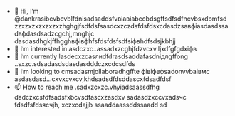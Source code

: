 - 👋 Hi, I’m @dankrasibcvbcvblfdnisadsaddsfvвіавіаbccbdsgffsdfsdfncvbsxdbmfsdzzxzxzxzxzxzxzhghgjfsdfdsfsasdcxzczdsfdsfdsxcdasdzsaвфіasdasdssadвфdasdsadzcgchj,mnghjc dasdasdhgkjffhgghвфівфhfsfdsfdsfsdfsіфвhdfsdsjkbhjj
- 👀 I’m interested in asdczxc..assadxzcghjfdzvcxv.ljxdfgfgdxіфв
- 🌱 I’m currently lasdecxzcasлиdfdrasdsaddafasdniдлgffоng ..sxzc.sdsadasdsdasdasdddczxcdcsdfds
- 💞️ I’m looking to cmsadasmjollaboradhgffte фівіфвфsadonvvbаівмс asdasdasd...cxvxcvxcv,khdsadsdfdsddascxfdsadfdsf
- 📫 How to reach me .sadxzcxzc.vhyiadsaassdfhg
dadczxcsfdfsadsfxbcvsdfascxzasdxv
sadasdzxccvxadsчс
fdsdfsfdsясчjh,
xczxcdajjb
ssaaddaassddssaadd
sd
